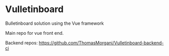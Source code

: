 # Vulletinboard
Bulletinboard solution using the Vue framework
  
  
Main repo for vue front end.  
  
  Backend repos:
  <https://github.com/ThomasMorgani/Vulletinboard-backend-ci>
